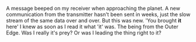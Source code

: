 A message beeped on my receiver when approaching the planet. A new communication from the transmitter hasn't been sent in weeks, just the slow stream of the same data over and over. But this was new. 
'You brought **it** here'
I knew as soon as I read it what 'it' was. The being from the Outer Edge. 
Was I really it's prey? 
Or was I leading the thing right to it?